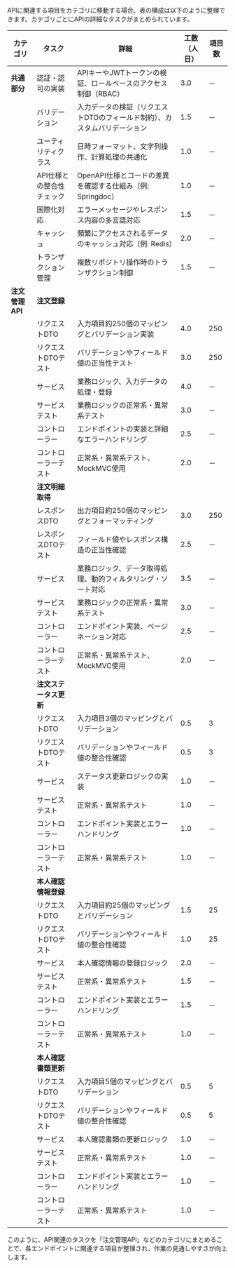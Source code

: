 APIに関連する項目をカテゴリに移動する場合、表の構成は以下のように整理できます。カテゴリごとにAPIの詳細なタスクがまとめられています。

| **カテゴリ**    | **タスク**                | **詳細**                                                                  | **工数（人日）** | **項目数** |
| --------------- | ------------------------- | ------------------------------------------------------------------------- | ---------------- | ---------- |
| **共通部分**    | 認証・認可の実装          | APIキーやJWTトークンの検証、ロールベースのアクセス制御（RBAC）            | 3.0              | －         |
|                 | バリデーション            | 入力データの検証（リクエストDTOのフィールド制約）、カスタムバリデーション | 1.5              | －         |
|                 | ユーティリティクラス      | 日時フォーマット、文字列操作、計算処理の共通化                            | 1.0              | －         |
|                 | API仕様との整合性チェック | OpenAPI仕様とコードの差異を確認する仕組み（例: Springdoc）                | 1.0              | －         |
|                 | 国際化対応                | エラーメッセージやレスポンス内容の多言語対応                              | 1.5              | －         |
|                 | キャッシュ                | 頻繁にアクセスされるデータのキャッシュ対応（例: Redis）                   | 2.0              | －         |
|                 | トランザクション管理      | 複数リポジトリ操作時のトランザクション制御                                | 1.5              | －         |
| **注文管理API** | **注文登録**              |                                                                           |                  |            |
|                 | リクエストDTO             | 入力項目約250個のマッピングとバリデーション実装                           | 4.0              | 250        |
|                 | リクエストDTOテスト       | バリデーションやフィールド値の正当性テスト                                | 3.0              | 250        |
|                 | サービス                  | 業務ロジック、入力データの処理・登録                                      | 4.0              | －         |
|                 | サービステスト            | 業務ロジックの正常系・異常系テスト                                        | 3.0              | －         |
|                 | コントローラー            | エンドポイントの実装と詳細なエラーハンドリング                            | 2.5              | －         |
|                 | コントローラーテスト      | 正常系・異常系テスト、MockMVC使用                                         | 2.0              | －         |
|                 | **注文明細取得**          |                                                                           |                  |            |
|                 | レスポンスDTO             | 出力項目約250個のマッピングとフォーマッティング                           | 3.0              | 250        |
|                 | レスポンスDTOテスト       | フィールド値やレスポンス構造の正当性確認                                  | 2.5              | －         |
|                 | サービス                  | 業務ロジック、データ取得処理、動的フィルタリング・ソート対応              | 3.5              | －         |
|                 | サービステスト            | 業務ロジックの正常系・異常系テスト                                        | 3.0              | －         |
|                 | コントローラー            | エンドポイント実装、ページネーション対応                                  | 2.5              | －         |
|                 | コントローラーテスト      | 正常系・異常系テスト、MockMVC使用                                         | 2.0              | －         |
|                 | **注文ステータス更新**    |                                                                           |                  |            |
|                 | リクエストDTO             | 入力項目3個のマッピングとバリデーション                                   | 0.5              | 3          |
|                 | リクエストDTOテスト       | バリデーションやフィールド値の整合性確認                                  | 0.5              | 3          |
|                 | サービス                  | ステータス更新ロジックの実装                                              | 1.0              | －         |
|                 | サービステスト            | 正常系・異常系テスト                                                      | 1.0              | －         |
|                 | コントローラー            | エンドポイント実装とエラーハンドリング                                    | 1.0              | －         |
|                 | コントローラーテスト      | 正常系・異常系テスト                                                      | 1.0              | －         |
|                 | **本人確認情報登録**      |                                                                           |                  |            |
|                 | リクエストDTO             | 入力項目約25個のマッピングとバリデーション                                | 1.5              | 25         |
|                 | リクエストDTOテスト       | バリデーションやフィールド値の整合性確認                                  | 1.0              | 25         |
|                 | サービス                  | 本人確認情報の登録ロジック                                                | 2.0              | －         |
|                 | サービステスト            | 正常系・異常系テスト                                                      | 1.5              | －         |
|                 | コントローラー            | エンドポイント実装とエラーハンドリング                                    | 1.5              | －         |
|                 | コントローラーテスト      | 正常系・異常系テスト                                                      | 1.0              | －         |
|                 | **本人確認書類更新**      |                                                                           |                  |            |
|                 | リクエストDTO             | 入力項目5個のマッピングとバリデーション                                   | 0.5              | 5          |
|                 | リクエストDTOテスト       | バリデーションやフィールド値の整合性確認                                  | 0.5              | 5          |
|                 | サービス                  | 本人確認書類の更新ロジック                                                | 1.0              | －         |
|                 | サービステスト            | 正常系・異常系テスト                                                      | 1.0              | －         |
|                 | コントローラー            | エンドポイント実装とエラーハンドリング                                    | 1.0              | －         |
|                 | コントローラーテスト      | 正常系・異常系テスト                                                      | 1.0              | －         |

このように、API関連のタスクを「注文管理API」などのカテゴリにまとめることで、各エンドポイントに関連する項目が整理され、作業の見通しやすさが向上します。